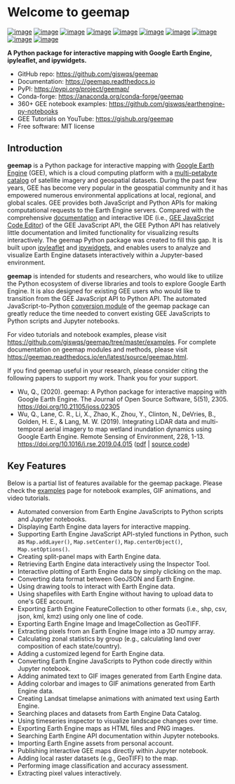 # Welcome to geemap

[![image](https://colab.research.google.com/assets/colab-badge.svg)](https://gishub.org/geemap-colab)
[![image](https://mybinder.org/badge_logo.svg)](https://mybinder.org/v2/gh/giswqs/geemap/master)
[![image](https://binder.pangeo.io/badge_logo.svg)](https://binder.pangeo.io/v2/gh/giswqs/geemap/master)
[![image](https://img.shields.io/pypi/v/geemap.svg)](https://pypi.python.org/pypi/geemap)
[![image](https://img.shields.io/conda/vn/conda-forge/geemap.svg)](https://anaconda.org/conda-forge/geemap)
[![image](https://pepy.tech/badge/geemap)](https://pepy.tech/project/geemap)
[![image](https://readthedocs.org/projects/geemap/badge/?version=latest)](https://geemap.readthedocs.io/en/latest/?badge=latest)
[![image](https://img.shields.io/badge/YouTube-GEE%20Tutorials-red)](https://gishub.org/geemap)
[![image](https://img.shields.io/twitter/follow/giswqs?style=social%20%20%20%20..%20image::%20https://readthedocs.org/projects/geemap/badge/?version=latest)](https://twitter.com/giswqs)
[![image](https://img.shields.io/badge/License-MIT-yellow.svg)](https://opensource.org/licenses/MIT)

**A Python package for interactive mapping with Google Earth Engine, ipyleaflet, and ipywidgets.**

* GitHub repo: <https://github.com/giswqs/geemap>
* Documentation: <https://geemap.readthedocs.io>
* PyPI: <https://pypi.org/project/geemap/>
* Conda-forge: <https://anaconda.org/conda-forge/geemap>
* 360+ GEE notebook examples: <https://github.com/giswqs/earthengine-py-notebooks>
* GEE Tutorials on YouTube: <https://gishub.org/geemap>
* Free software: MIT license

## Introduction

**geemap** is a Python package for interactive mapping with [Google Earth Engine](https://earthengine.google.com/) (GEE), which is a cloud computing platform with a [multi-petabyte catalog](https://developers.google.com/earth-engine/datasets/) of satellite imagery and geospatial datasets. During the past few years, GEE has become very popular in the geospatial community and it has empowered numerous environmental applications at local, regional, and global scales. GEE provides both JavaScript and Python APIs for making computational requests to the Earth Engine servers. Compared with the comprehensive [documentation](https://developers.google.com/earth-engine) and interactive IDE (i.e., [GEE JavaScript Code Editor](https://code.earthengine.google.com/)) of the GEE JavaScript API, the GEE Python API has relatively little documentation and limited functionality for visualizing results interactively. The geemap Python package was created to fill this gap. It is built upon [ipyleaflet](https://github.com/jupyter-widgets/ipyleaflet) and [ipywidgets](https://github.com/jupyter-widgets/ipywidgets), and enables users to analyze and visualize Earth Engine datasets interactively within a Jupyter-based environment.

**geemap** is intended for students and researchers, who would like to utilize the Python ecosystem of diverse libraries and tools to explore Google Earth Engine. It is also designed for existing GEE users who would like to transition from the GEE JavaScript API to Python API. The automated JavaScript-to-Python [conversion module](https://github.com/giswqs/geemap/blob/master/geemap/conversion.py) of the geemap package can greatly reduce the time needed to convert existing GEE JavaScripts to Python scripts and Jupyter notebooks.

For video tutorials and notebook examples, please visit <https://github.com/giswqs/geemap/tree/master/examples>. For complete documentation on geemap modules and methods, please visit <https://geemap.readthedocs.io/en/latest/source/geemap.html>.

If you find geemap useful in your research, please consider citing the following papers to support my work. Thank you for your support.

* Wu, Q., (2020). geemap: A Python package for interactive mapping with Google Earth Engine. The Journal of Open Source Software, 5(51), 2305. <https://doi.org/10.21105/joss.02305>
* Wu, Q., Lane, C. R., Li, X., Zhao, K., Zhou, Y., Clinton, N., DeVries, B., Golden, H. E., & Lang, M. W. (2019). Integrating LiDAR data and multi-temporal aerial imagery to map wetland inundation dynamics using Google Earth Engine. Remote Sensing of Environment, 228, 1-13. <https://doi.org/10.1016/j.rse.2019.04.015> ([pdf](https://gishub.org/2019_rse) | [source code](https://doi.org/10.6084/m9.figshare.8864921))

## Key Features

Below is a partial list of features available for the geemap package. Please check the [examples](https://github.com/giswqs/geemap/tree/master/examples) page for notebook examples, GIF animations, and video tutorials.

* Automated conversion from Earth Engine JavaScripts to Python scripts and Jupyter notebooks.
* Displaying Earth Engine data layers for interactive mapping.
* Supporting Earth Engine JavaScript API-styled functions in Python, such as `Map.addLayer()`, `Map.setCenter()`, `Map.centerObject()`, `Map.setOptions()`.
* Creating split-panel maps with Earth Engine data.
* Retrieving Earth Engine data interactively using the Inspector Tool.
* Interactive plotting of Earth Engine data by simply clicking on the map.
* Converting data format between GeoJSON and Earth Engine.
* Using drawing tools to interact with Earth Engine data.
* Using shapefiles with Earth Engine without having to upload data to one's GEE account.
* Exporting Earth Engine FeatureCollection to other formats (i.e., shp, csv, json, kml, kmz) using only one line of code.
* Exporting Earth Engine Image and ImageCollection as GeoTIFF.
* Extracting pixels from an Earth Engine Image into a 3D numpy array.
* Calculating zonal statistics by group (e.g., calculating land over composition of each state/country).
* Adding a customized legend for Earth Engine data.
* Converting Earth Engine JavaScripts to Python code directly within Jupyter notebook.
* Adding animated text to GIF images generated from Earth Engine data.
* Adding colorbar and images to GIF animations generated from Earth Engine data.
* Creating Landsat timelapse animations with animated text using Earth Engine.
* Searching places and datasets from Earth Engine Data Catalog.
* Using timeseries inspector to visualize landscape changes over time.
* Exporting Earth Engine maps as HTML files and PNG images.
* Searching Earth Engine API documentation within Jupyter notebooks.
* Importing Earth Engine assets from personal account.
* Publishing interactive GEE maps directly within Jupyter notebook.
* Adding local raster datasets (e.g., GeoTIFF) to the map.
* Performing image classification and accuracy assessment.
* Extracting pixel values interactively.
